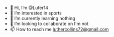 - 👋 Hi, I’m @Lufer14
- 👀 I’m interested in sports 
- 🌱 I’m currently learning nothing 
- 💞️ I’m looking to collaborate on I'm not
- 📫 How to reach me luthercollins72@gmail.com

<!---
Lufer14/Lufer14 is a ✨ special ✨ repository because its `README.md` (this file) appears on your GitHub profile.
You can click the Preview link to take a look at your changes.
--->

